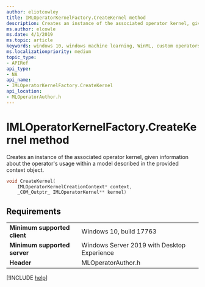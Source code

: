 ```yaml
---
author: eliotcowley
title: IMLOperatorKernelFactory.CreateKernel method
description: Creates an instance of the associated operator kernel, given information about the operator's usage within a model described in the provided context object.
ms.author: elcowle
ms.date: 4/1/2019
ms.topic: article
keywords: windows 10, windows machine learning, WinML, custom operators, CreateKernel
ms.localizationpriority: medium
topic_type:
- APIRef
api_type:
- NA
api_name:
- IMLOperatorKernelFactory.CreateKernel
api_location:
- MLOperatorAuthor.h
---
```


# IMLOperatorKernelFactory.CreateKernel method

Creates an instance of the associated operator kernel, given information about the operator's usage within a model described in the provided context object.

```cpp
void CreateKernel(
    IMLOperatorKernelCreationContext* context,
    _COM_Outptr_ IMLOperatorKernel** kernel)
```

## Requirements

| | |
|-|-|
| **Minimum supported client** | Windows 10, build 17763 |
| **Minimum supported server** | Windows Server 2019 with Desktop Experience |
| **Header** | MLOperatorAuthor.h |

[!INCLUDE [help](../../includes/get-help.md)]
